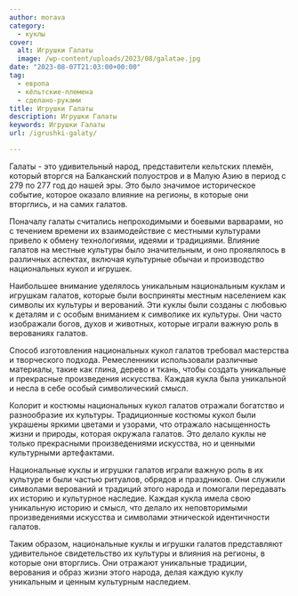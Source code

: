 ```yaml
---
author: morava
category:
  - куклы
cover:
  alt: Игрушки Галаты
  image: /wp-content/uploads/2023/08/galatae.jpg
date: "2023-08-07T21:03:00+00:00"
tag:
  - европа
  - кёльтские-племена
  - сделано-руками
title: Игрушки Галаты
description: Игрушки Галаты
keywords: Игрушки Галаты
url: /igrushki-galaty/

---
```

Галаты \- это удивительный народ, представители кельтских племён, который вторгся на Балканский полуостров и в Малую Азию в период с 279 по 277 год до нашей эры. Это было значимое историческое событие, которое оказало влияние на регионы, в которые они вторглись, и на самих галатов.

Поначалу галаты считались непроходимыми и боевыми варварами, но с течением времени их взаимодействие с местными культурами привело к обмену технологиями, идеями и традициями. Влияние галатов на местные культуры было значительным, и оно проявлялось в различных аспектах, включая культурные обычаи и производство национальных кукол и игрушек.

Наибольшее внимание уделялось уникальным национальным куклам и игрушкам галатов, которые были восприняты местным населением как символы их культуры и верований. Эти куклы были созданы с любовью к деталям и с особым вниманием к символике их культуры. Они часто изображали богов, духов и животных, которые играли важную роль в верованиях галатов.

Способ изготовления национальных кукол галатов требовал мастерства и творческого подхода. Ремесленники использовали различные материалы, такие как глина, дерево и ткань, чтобы создать уникальные и прекрасные произведения искусства. Каждая кукла была уникальной и несла в себе особый символический смысл.

Колорит и костюмы национальных кукол галатов отражали богатство и разнообразие их культуры. Традиционные костюмы кукол были украшены яркими цветами и узорами, что отражало насыщенность жизни и природы, которая окружала галатов. Это делало куклы не только прекрасными произведениями искусства, но и ценными культурными артефактами.

Национальные куклы и игрушки галатов играли важную роль в их культуре и были частью ритуалов, обрядов и праздников. Они служили символами верований и традиций этого народа и помогали передавать их историю и культурное наследие. Каждая кукла имела свою уникальную историю и смысл, что делало их неповторимыми произведениями искусства и символами этнической идентичности галатов.

Таким образом, национальные куклы и игрушки галатов представляют удивительное свидетельство их культуры и влияния на регионы, в которые они вторглись. Они отражают уникальные традиции, верования и образ жизни этого народа, делая каждую куклу уникальным и ценным культурным наследием.
